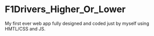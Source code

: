 # F1Drivers_Higher_Or_Lower
My first ever web app fully designed and coded just by myself using HMTL/CSS and JS.
